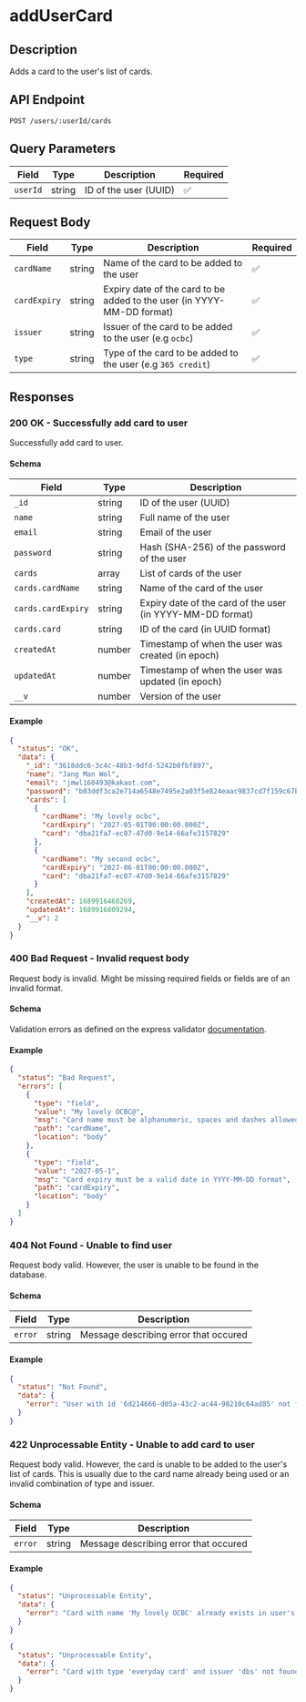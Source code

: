# addUserCard

## Description

Adds a card to the user's list of cards.

## API Endpoint

`POST /users/:userId/cards`

## Query Parameters

| Field    | Type   | Description           | Required |
| -------- | ------ | --------------------- | -------- |
| `userId` | string | ID of the user (UUID) | ✅       |

## Request Body

| Field        | Type   | Description                                                            | Required |
| ------------ | ------ | ---------------------------------------------------------------------- | -------- |
| `cardName`   | string | Name of the card to be added to the user                               | ✅       |
| `cardExpiry` | string | Expiry date of the card to be added to the user (in YYYY-MM-DD format) | ✅       |
| `issuer`     | string | Issuer of the card to be added to the user (e.g `ocbc`)                | ✅       |
| `type`       | string | Type of the card to be added to the user (e.g `365 credit`)            | ✅       |

## Responses

### 200 OK - Successfully add card to user

Successfully add card to user.

#### Schema

| Field              | Type   | Description                                                |
| ------------------ | ------ | ---------------------------------------------------------- |
| `_id`              | string | ID of the user (UUID)                                      |
| `name`             | string | Full name of the user                                      |
| `email`            | string | Email of the user                                          |
| `password`         | string | Hash (SHA-256) of the password of the user                 |
| `cards`            | array  | List of cards of the user                                  |
| `cards.cardName`   | string | Name of the card of the user                               |
| `cards.cardExpiry` | string | Expiry date of the card of the user (in YYYY-MM-DD format) |
| `cards.card`       | string | ID of the card (in UUID format)                            |
| `createdAt`        | number | Timestamp of when the user was created (in epoch)          |
| `updatedAt`        | number | Timestamp of when the user was updated (in epoch)          |
| `__v`              | number | Version of the user                                        |

#### Example

```json
{
  "status": "OK",
  "data": {
    "_id": "3618ddc6-3c4c-48b3-9dfd-5242b0fbf897",
    "name": "Jang Man Wol",
    "email": "jmwl160493@kakaot.com",
    "password": "b03ddf3ca2e714a6548e7495e2a03f5e824eaac9837cd7f159c67b90fb4b7342",
    "cards": [
      {
        "cardName": "My lovely ocbc",
        "cardExpiry": "2027-05-01T00:00:00.000Z",
        "card": "dba21fa7-ec07-47d0-9e14-66afe3157829"
      },
      {
        "cardName": "My second ocbc",
        "cardExpiry": "2027-06-01T00:00:00.000Z",
        "card": "dba21fa7-ec07-47d0-9e14-66afe3157829"
      }
    ],
    "createdAt": 1689916468269,
    "updatedAt": 1689916809294,
    "__v": 2
  }
}
```

### 400 Bad Request - Invalid request body

Request body is invalid. Might be missing required fields or fields are of an invalid format.

#### Schema

Validation errors as defined on the express validator [documentation](https://express-validator.github.io/docs/api/validation-result/#error-types).

#### Example

```json
{
  "status": "Bad Request",
  "errors": [
    {
      "type": "field",
      "value": "My lovely OCBC@",
      "msg": "Card name must be alphanumeric, spaces and dashes allowed",
      "path": "cardName",
      "location": "body"
    },
    {
      "type": "field",
      "value": "2027-05-1",
      "msg": "Card expiry must be a valid date in YYYY-MM-DD format",
      "path": "cardExpiry",
      "location": "body"
    }
  ]
}
```

### 404 Not Found - Unable to find user

Request body valid. However, the user is unable to be found in the database.

#### Schema

| Field   | Type   | Description                           |
| ------- | ------ | ------------------------------------- |
| `error` | string | Message describing error that occured |

#### Example

```json
{
  "status": "Not Found",
  "data": {
    "error": "User with id '6d214666-d05a-43c2-ac44-98210c64ad85' not found."
  }
}
```

### 422 Unprocessable Entity - Unable to add card to user

Request body valid. However, the card is unable to be added to the user's list of cards. This is usually due to the card name already being used or an invalid combination of type and issuer.

#### Schema

| Field   | Type   | Description                           |
| ------- | ------ | ------------------------------------- |
| `error` | string | Message describing error that occured |

#### Example

```json
{
  "status": "Unprocessable Entity",
  "data": {
    "error": "Card with name 'My lovely OCBC' already exists in user's cards."
  }
}
```

```json
{
  "status": "Unprocessable Entity",
  "data": {
    "error": "Card with type 'everyday card' and issuer 'dbs' not found."
  }
}
```
